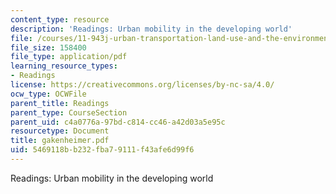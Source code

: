 ```yaml
---
content_type: resource
description: 'Readings: Urban mobility in the developing world'
file: /courses/11-943j-urban-transportation-land-use-and-the-environment-spring-2002/5469118bb232fba79111f43afe6d99f6_gakenheimer.pdf
file_size: 158400
file_type: application/pdf
learning_resource_types:
- Readings
license: https://creativecommons.org/licenses/by-nc-sa/4.0/
ocw_type: OCWFile
parent_title: Readings
parent_type: CourseSection
parent_uid: c4a0776a-97bd-c814-cc46-a42d03a5e95c
resourcetype: Document
title: gakenheimer.pdf
uid: 5469118b-b232-fba7-9111-f43afe6d99f6
---
```

Readings: Urban mobility in the developing world